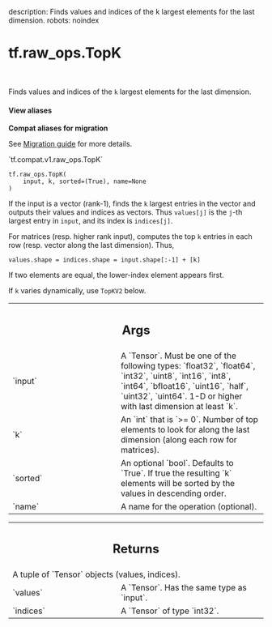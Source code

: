description: Finds values and indices of the k largest elements for the last dimension.
robots: noindex

# tf.raw_ops.TopK

<!-- Insert buttons and diff -->

<table class="tfo-notebook-buttons tfo-api nocontent" align="left">

</table>



Finds values and indices of the `k` largest elements for the last dimension.

<section class="expandable">
  <h4 class="showalways">View aliases</h4>
  <p>
<b>Compat aliases for migration</b>
<p>See
<a href="https://www.tensorflow.org/guide/migrate">Migration guide</a> for
more details.</p>
<p>`tf.compat.v1.raw_ops.TopK`</p>
</p>
</section>

<pre class="devsite-click-to-copy prettyprint lang-py tfo-signature-link">
<code>tf.raw_ops.TopK(
    input, k, sorted=(True), name=None
)
</code></pre>



<!-- Placeholder for "Used in" -->

If the input is a vector (rank-1), finds the `k` largest entries in the vector
and outputs their values and indices as vectors.  Thus `values[j]` is the
`j`-th largest entry in `input`, and its index is `indices[j]`.

For matrices (resp. higher rank input), computes the top `k` entries in each
row (resp. vector along the last dimension).  Thus,

    values.shape = indices.shape = input.shape[:-1] + [k]

If two elements are equal, the lower-index element appears first.

If `k` varies dynamically, use `TopKV2` below.

<!-- Tabular view -->
 <table class="responsive fixed orange">
<colgroup><col width="214px"><col></colgroup>
<tr><th colspan="2"><h2 class="add-link">Args</h2></th></tr>

<tr>
<td>
`input`
</td>
<td>
A `Tensor`. Must be one of the following types: `float32`, `float64`, `int32`, `uint8`, `int16`, `int8`, `int64`, `bfloat16`, `uint16`, `half`, `uint32`, `uint64`.
1-D or higher with last dimension at least `k`.
</td>
</tr><tr>
<td>
`k`
</td>
<td>
An `int` that is `>= 0`.
Number of top elements to look for along the last dimension (along each
row for matrices).
</td>
</tr><tr>
<td>
`sorted`
</td>
<td>
An optional `bool`. Defaults to `True`.
If true the resulting `k` elements will be sorted by the values in
descending order.
</td>
</tr><tr>
<td>
`name`
</td>
<td>
A name for the operation (optional).
</td>
</tr>
</table>



<!-- Tabular view -->
 <table class="responsive fixed orange">
<colgroup><col width="214px"><col></colgroup>
<tr><th colspan="2"><h2 class="add-link">Returns</h2></th></tr>
<tr class="alt">
<td colspan="2">
A tuple of `Tensor` objects (values, indices).
</td>
</tr>
<tr>
<td>
`values`
</td>
<td>
A `Tensor`. Has the same type as `input`.
</td>
</tr><tr>
<td>
`indices`
</td>
<td>
A `Tensor` of type `int32`.
</td>
</tr>
</table>

